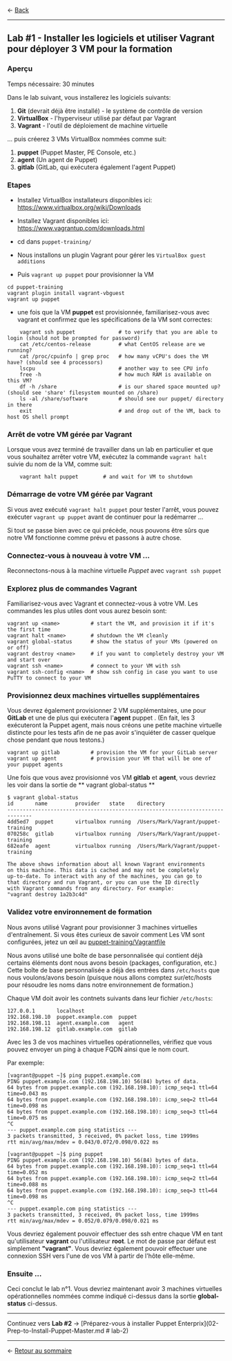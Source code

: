 

<- [Back](/README.md#labs)

---

## **Lab #1** - Installer les logiciels et utiliser Vagrant pour déployer 3 VM pour la formation



### Aperçu

Temps nécessaire: 30 minutes

Dans le lab suivant, vous installerez les logiciels suivants:

1. **Git** (devrait déjà être installé) - le système de contrôle de version
2. **VirtualBox** - l'hyperviseur utilisé par défaut par Vagrant
3. **Vagrant** - l'outil de déploiement de machine virtuelle

... puis créerez 3 VMs VirtualBox nommées comme suit:

1. **puppet** (Puppet Master, PE Console, etc.)
3. **agent** (Un agent de Puppet)
2. **gitlab** (GitLab, qui exécutera également l'agent Puppet)

### Etapes
* Installez VirtualBox
  installateurs disponibles ici: <https://www.virtualbox.org/wiki/Downloads>

* Installez Vagrant
  disponibles ici: <https://www.vagrantup.com/downloads.html>

* cd dans `puppet-training/`

* Nous installons un plugin Vagrant pour gérer les `VirtualBox guest additions`

* Puis `vagrant up puppet` pour provisionner la VM

```
cd puppet-training
vagrant plugin install vagrant-vbguest
vagrant up puppet
```

* une fois que la VM **puppet** est provisionnée, familiarisez-vous avec vagrant et confirmez que les spécifications de la VM sont correctes:

```
    vagrant ssh puppet              # to verify that you are able to login (should not be prompted for password)
    cat /etc/centos-release         # what CentOS release are we running?
    cat /proc/cpuinfo | grep proc   # how many vCPU's does the VM have? (should see 4 processors)
    lscpu                           # another way to see CPU info
    free -h                         # how much RAM is available on this VM?
    df -h /share                    # is our shared space mounted up? (should see 'share' filesystem mounted on /share)
    ls -al /share/software          # should see our puppet/ directory in there
    exit                            # and drop out of the VM, back to host OS shell prompt
```

### Arrêt de votre VM gérée par Vagrant

Lorsque vous avez terminé de travailler dans un lab en particulier et que vous souhaitez arrêter votre VM, exécutez la commande `vagrant halt` suivie du nom de la VM, comme suit:

```
    vagrant halt puppet        # and wait for VM to shutdown
```

### Démarrage de votre VM gérée par Vagrant

Si vous avez exécuté  `vagrant halt puppet` pour tester l'arrêt, vous pouvez exécuter `vagrant up puppet` avant de continuer pour la redémarrer ...

Si tout se passe bien avec ce qui précède, nous pouvons être sûrs que notre VM fonctionne comme prévu et passons à autre chose.

### Connectez-vous à nouveau à votre VM ...

Reconnectons-nous à la machine virtuelle *Puppet* avec `vagrant ssh puppet`


### Explorez plus de commandes Vagrant

Familiarisez-vous avec Vagrant et connectez-vous à votre VM. Les commandes les plus utiles dont vous aurez besoin sont:
```
vagrant up <name>          # start the VM, and provision it if it's the first time
vagrant halt <name>        # shutdown the VM cleanly
vagrant global-status      # show the status of your VMs (powered on or off)
vagrant destroy <name>     # if you want to completely destroy your VM and start over
vagrant ssh <name>         # connect to your VM with ssh
vagrant ssh-config <name>  # show ssh config in case you want to use PuTTY to connect to your VM
```

### Provisionnez deux machines virtuelles supplémentaires

Vous devrez également provisionner 2 VM supplémentaires, une pour **GitLab** et une de plus qui exécutera l'**agent** puppet . (En fait, les 3 exécuteront la Puppet agent, mais nous créons une petite machine virtuelle distincte pour les tests afin de ne pas avoir s'inquiéter de casser quelque chose pendant que nous testons.)

```
vagrant up gitlab          # provision the VM for your GitLab server
vagrant up agent           # provision your VM that will be one of your puppet agents
```

Une fois que vous avez provisionné vos VM **gitlab** et **agent**, vous devriez les voir dans la sortie de ** vagrant global-status **


```
$ vagrant global-status
id       name         provider   state    directory
------------------------------------------------------------------------------
4dd5ed7  puppet       virtualbox running  /Users/Mark/Vagrant/puppet-training
070258c  gitlab       virtualbox running  /Users/Mark/Vagrant/puppet-training
682eafe  agent        virtualbox running  /Users/Mark/Vagrant/puppet-training

The above shows information about all known Vagrant environments
on this machine. This data is cached and may not be completely
up-to-date. To interact with any of the machines, you can go to
that directory and run Vagrant, or you can use the ID directly
with Vagrant commands from any directory. For example:
"vagrant destroy 1a2b3c4d"
```

### Validez votre environnement de formation

Nous avons utilisé Vagrant pour provisionner 3 machines virtuelles d'entraînement. Si vous êtes curieux de savoir comment
Les VM sont configurées, jetez un œil au [puppet-training/Vagrantfile](Vagrantfile)

Nous avons utilisé une boîte de base personnalisée qui contient déjà certains éléments dont nous avons besoin (packages, configuration, etc.)
Cette boîte de base personnalisée a déjà des entrées dans `/etc/hosts` que nous voulons/avons besoin (puisque nous allons comptez sur/etc/hosts pour résoudre les noms dans notre environnement de formation.)

Chaque VM doit avoir les contnets suivants dans leur fichier `/etc/hosts`:

```
127.0.0.1       localhost
192.168.198.10  puppet.example.com  puppet
192.168.198.11  agent.example.com   agent
192.168.198.12  gitlab.example.com  gitlab
```

Avec les 3 de vos machines virtuelles opérationnelles, vérifiez que vous pouvez envoyer un ping à chaque FQDN ainsi que le nom court.

Par exemple:

```
[vagrant@puppet ~]$ ping puppet.example.com
PING puppet.example.com (192.168.198.10) 56(84) bytes of data.
64 bytes from puppet.example.com (192.168.198.10): icmp_seq=1 ttl=64 time=0.043 ms
64 bytes from puppet.example.com (192.168.198.10): icmp_seq=2 ttl=64 time=0.098 ms
64 bytes from puppet.example.com (192.168.198.10): icmp_seq=3 ttl=64 time=0.075 ms
^C
--- puppet.example.com ping statistics ---
3 packets transmitted, 3 received, 0% packet loss, time 1999ms
rtt min/avg/max/mdev = 0.043/0.072/0.098/0.022 ms

[vagrant@puppet ~]$ ping puppet
PING puppet.example.com (192.168.198.10) 56(84) bytes of data.
64 bytes from puppet.example.com (192.168.198.10): icmp_seq=1 ttl=64 time=0.052 ms
64 bytes from puppet.example.com (192.168.198.10): icmp_seq=2 ttl=64 time=0.088 ms
64 bytes from puppet.example.com (192.168.198.10): icmp_seq=3 ttl=64 time=0.098 ms
^C
--- puppet.example.com ping statistics ---
3 packets transmitted, 3 received, 0% packet loss, time 1999ms
rtt min/avg/max/mdev = 0.052/0.079/0.098/0.021 ms
```

Vous devriez également pouvoir effectuer des ssh entre chaque VM en tant qu'utilisateur **vagrant** ou l'utilisateur **root**. Le mot de passe par défaut est simplement **"vagrant"**. Vous devriez également pouvoir effectuer une connexion SSH vers l'une de vos VM à partir de l'hôte elle-même.

### Ensuite ...

Ceci conclut le lab n°1. Vous devriez maintenant avoir 3 machines virtuelles opérationnelles nommées comme indiqué ci-dessus dans la sortie **global-status** ci-dessus.

---

Continuez vers **Lab #2** -> [Préparez-vous à installer Puppet Enterprix](02-Prep-to-Install-Puppet-Master.md # lab-2)

---

<- [Retour au sommaire](/README.md)
